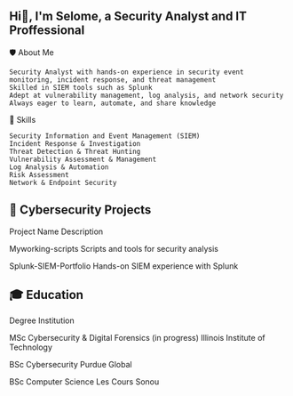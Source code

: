 ## Hi👋, I'm Selome, a Security Analyst and IT Proffessional

🛡️ About Me

    Security Analyst with hands-on experience in security event monitoring, incident response, and threat management
    Skilled in SIEM tools such as Splunk
    Adept at vulnerability management, log analysis, and network security
    Always eager to learn, automate, and share knowledge

🧰 Skills

    Security Information and Event Management (SIEM)
    Incident Response & Investigation
    Threat Detection & Threat Hunting
    Vulnerability Assessment & Management
    Log Analysis & Automation
    Risk Assessment
    Network & Endpoint Security

## 🚀 Cybersecurity Projects



Project Name
Description



Myworking-scripts
Scripts and tools for security analysis


Splunk-SIEM-Portfolio
Hands-on SIEM experience with Splunk


## 🎓 Education



Degree
Institution



MSc Cybersecurity & Digital Forensics (in progress)
Illinois Institute of Technology


BSc Cybersecurity
Purdue Global


BSc Computer Science
Les Cours Sonou


